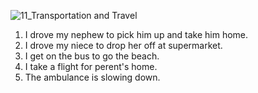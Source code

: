 ![11_Transportation and Travel](https://user-images.githubusercontent.com/22611735/179617467-c2437ab0-c3ee-4c97-80e8-83e8d09d5480.jpg)

1. I drove my nephew to pick him up and take him home.
2. I drove my niece to drop her off at supermarket.
3. I get on the bus to go the beach.
4. I take a flight for perent's home.
5. The ambulance is slowing down.
